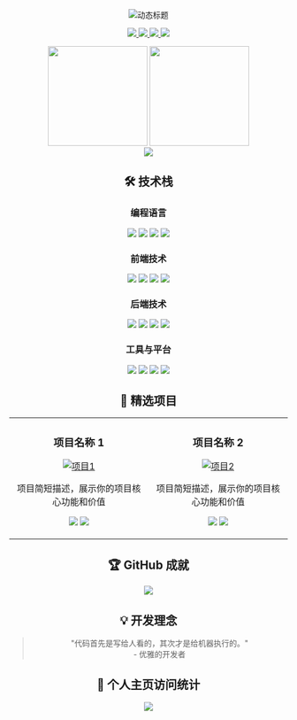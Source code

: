 <div align="center">
  
  <!-- 动态标题 -->
  <img src="https://readme-typing-svg.herokuapp.com?font=Fira+Code&pause=1000&color=1AF7F7&width=435&lines=Welcome+to+my+GitHub+Profile!;Full+Stack+Developer;Open+Source+Enthusiast;Problem+Solver" alt="动态标题" />
  
  <!-- 社交链接 -->
  <p align="center">
    <a href="https://linkedin.com/in/yourusername">
      <img src="https://img.shields.io/badge/LinkedIn-0077B5?style=for-the-badge&logo=linkedin&logoColor=white" />
    </a>
    <a href="https://twitter.com/yourusername">
      <img src="https://img.shields.io/badge/Twitter-1DA1F2?style=for-the-badge&logo=twitter&logoColor=white" />
    </a>
    <a href="https://medium.com/@yourusername">
      <img src="https://img.shields.io/badge/Medium-12100E?style=for-the-badge&logo=medium&logoColor=white" />
    </a>
    <a href="mailto:youremail@example.com">
      <img src="https://img.shields.io/badge/Gmail-D14836?style=for-the-badge&logo=gmail&logoColor=white" />
    </a>
  </p>
  
  <!-- GitHub 统计卡片 -->
  <div>
    <img height="180em" src="https://github-readme-stats.vercel.app/api?username=yourusername&show_icons=true&theme=dark&include_all_commits=true&count_private=true" />
    <img height="180em" src="https://github-readme-stats.vercel.app/api/top-langs/?username=yourusername&layout=compact&theme=dark" />
  </div>
  
  <!-- 连续贡献图 -->
  <img src="https://github-readme-activity-graph.vercel.app/graph?username=yourusername&theme=github-dark&hide_border=true" />
  
  <!-- 技能徽章 -->
  <h2>🛠️ 技术栈</h2>
  
  <h3>编程语言</h3>
  <p>
    <img src="https://img.shields.io/badge/JavaScript-F7DF1E?style=for-the-badge&logo=javascript&logoColor=black" />
    <img src="https://img.shields.io/badge/TypeScript-007ACC?style=for-the-badge&logo=typescript&logoColor=white" />
    <img src="https://img.shields.io/badge/Python-3776AB?style=for-the-badge&logo=python&logoColor=white" />
    <img src="https://img.shields.io/badge/Java-ED8B00?style=for-the-badge&logo=openjdk&logoColor=white" />
  </p>
  
  <h3>前端技术</h3>
  <p>
    <img src="https://img.shields.io/badge/React-20232A?style=for-the-badge&logo=react&logoColor=61DAFB" />
    <img src="https://img.shields.io/badge/Vue.js-35495E?style=for-the-badge&logo=vue.js&logoColor=4FC08D" />
    <img src="https://img.shields.io/badge/Tailwind_CSS-38B2AC?style=for-the-badge&logo=tailwind-css&logoColor=white" />
    <img src="https://img.shields.io/badge/Next.js-000000?style=for-the-badge&logo=next.js&logoColor=white" />
  </p>
  
  <h3>后端技术</h3>
  <p>
    <img src="https://img.shields.io/badge/Node.js-339933?style=for-the-badge&logo=nodedotjs&logoColor=white" />
    <img src="https://img.shields.io/badge/Express.js-000000?style=for-the-badge&logo=express&logoColor=white" />
    <img src="https://img.shields.io/badge/Django-092E20?style=for-the-badge&logo=django&logoColor=white" />
    <img src="https://img.shields.io/badge/MySQL-005C84?style=for-the-badge&logo=mysql&logoColor=white" />
  </p>
  
  <h3>工具与平台</h3>
  <p>
    <img src="https://img.shields.io/badge/Git-F05032?style=for-the-badge&logo=git&logoColor=white" />
    <img src="https://img.shields.io/badge/Docker-2496ED?style=for-the-badge&logo=docker&logoColor=white" />
    <img src="https://img.shields.io/badge/AWS-232F3E?style=for-the-badge&logo=amazonaws&logoColor=white" />
    <img src="https://img.shields.io/badge/Firebase-FFCA28?style=for-the-badge&logo=firebase&logoColor=black" />
  </p>
  
  <!-- 项目展示 -->
  <h2>🚀 精选项目</h2>
  
  <table>
    <tr>
      <td width="50%">
        <h3 align="center">项目名称 1</h3>
        <div align="center">
          <a href="https://github.com/yourusername/project1">
            <img src="https://via.placeholder.com/400x200/2D3748/FFFFFF?text=Project+1" alt="项目1" />
          </a>
          <p>项目简短描述，展示你的项目核心功能和价值</p>
          <p>
            <img src="https://img.shields.io/badge/React-20232A?style=flat&logo=react&logoColor=61DAFB" />
            <img src="https://img.shields.io/badge/Node.js-339933?style=flat&logo=nodedotjs&logoColor=white" />
          </p>
        </div>
      </td>
      <td width="50%">
        <h3 align="center">项目名称 2</h3>
        <div align="center">
          <a href="https://github.com/yourusername/project2">
            <img src="https://via.placeholder.com/400x200/2D3748/FFFFFF?text=Project+2" alt="项目2" />
          </a>
          <p>项目简短描述，展示你的项目核心功能和价值</p>
          <p>
            <img src="https://img.shields.io/badge/Vue.js-35495E?style=flat&logo=vue.js&logoColor=4FC08D" />
            <img src="https://img.shields.io/badge/Python-3776AB?style=flat&logo=python&logoColor=white" />
          </p>
        </div>
      </td>
    </tr>
  </table>
  
  <!-- GitHub 奖杯 -->
  <h2>🏆 GitHub 成就</h2>
  <img src="https://github-profile-trophy.vercel.app/?username=yourusername&theme=onedark&no-frame=true&row=1&column=7" />
  
  <!-- 名言 -->
  <h2>💡 开发理念</h2>
  <blockquote>
    "代码首先是写给人看的，其次才是给机器执行的。"
    <br>
    - 优雅的开发者
  </blockquote>
  
  <!-- 访客计数 -->
  <h2>👀 个人主页访问统计</h2>
  <img src="https://komarev.com/ghpvc/?username=yourusername&style=flat-square&color=blueviolet" />
  
</div>
